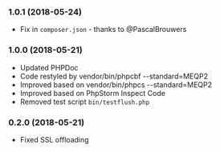 ### 1.0.1 (2018-05-24)

  * Fix in `composer.json` - thanks to @PascalBrouwers
  
### 1.0.0 (2018-05-21)

  * Updated PHPDoc
  * Code restyled by vendor/bin/phpcbf --standard=MEQP2
  * Improved based on vendor/bin/phpcs --standard=MEQP2
  * Improved based on PhpStorm Inspect Code
  * Removed test script `bin/testflush.php`
  
### 0.2.0 (2018-05-21)

  * Fixed SSL offloading
